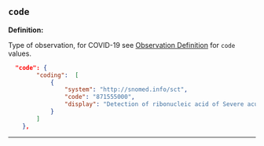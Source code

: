 ## `code`

<b>Definition:</b><br>

Type of observation, for COVID-19 see [Observation Definition](https://simplifier.net/guide/NHSDigital/Home/FHIRAssets/AllAssets/ObservationDefinition/ObservationDefinition.guide.md) for `code` values.

```json
  "code": {
        "coding":  [
            {
                "system": "http://snomed.info/sct",
                "code": "871555000",
                "display": "Detection of ribonucleic acid of Severe acute respiratory syndrome coronavirus 2"
            }
        ]
    },
```

---